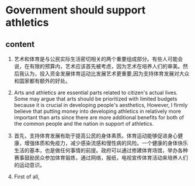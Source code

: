 # Government should support athletics
## content

1. 艺术和体育是与公民实际生活密切相关的两个重要组成部分。有些人可能会说，在有限的预算内，艺术应该首先被考虑，因为艺术在培养人们的审美。然后我认为，投入资金发展体育运动比发展艺术更重要,因为支持体育发展对大众和国家都有额外的好处。

1. Arts and athletics are essential parts related to citizen's actual lives. Some may argue that arts should be prioritized with limited budgets because it is crucial in developing people's aesthetics, However, I firmly believe that putting money into developing athletics in relatively more important than arts since there are more additional benefits for both of the common people and the nation in support of athletics.

2. 首先，支持体育发展有助于提高公民的身体素质。体育运动能够促进身心健康，增强体质和免疫力，减少感染流感和慢性病的风险。一个健康的身体快乐生活的基本，也是做任何事情的前提。政府可以通过修建体育场馆，举办各种赛事鼓励民众参加体育锻炼，通过网络，报纸，电视宣传体育活动来培养人们的运动意识。

2. First of all, 
